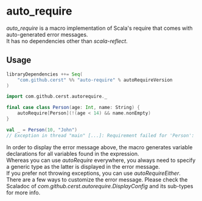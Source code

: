 # auto_require

_auto\_require_ is a macro implementation of Scala's require that comes with auto-generated error messages.  
It has no dependencies other than _scala-reflect_.

## Usage

```scala
libraryDependencies ++= Seq(
    "com.github.cerst" %% "auto-require" % autoRequireVersion
)
```

````scala
import com.github.cerst.autorequire._

final case class Person(age: Int, name: String) {
    autoRequire[Person](!(age < 14) && name.nonEmpty)
}

val _ = Person(10, "John")
// Exception in thread "main" [...]: Requirement failed for 'Person': '!(Person.this.age < 13) && scala.Predef.augmentString(Person.this.name).nonEmpty' { Person.this.age = 10, Person.this.name = John }
````

In order to display the error message above, the macro generates variable declarations for all variables found in the expression.     
Whereas you can use _autoRequire_ everywhere, you always need to specify a generic type as the latter is displayed in the error message.   
If you prefer not throwing exceptions, you can use _autoRequireEither_.  
There are a few ways to customize the error message. Please check the Scaladoc of _com.github.cerst.autorequire.DisplayConfig_
and its sub-types for more info.
